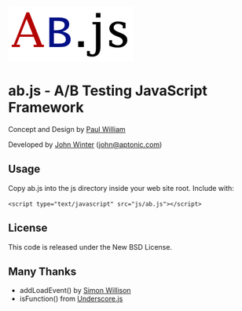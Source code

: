 ![Logo](https://github.com/newzealandpaul/ab.js/raw/markdown-test/web/2.png)

# ab.js - A/B Testing JavaScript Framework

Concept and Design by [Paul William](https://github.com/newzealandpaul)

Developed by [John Winter](http://www.aptonic.com) (john@aptonic.com)

## Usage

Copy ab.js into the js directory inside your web site root. Include with:

`<script type="text/javascript" src="js/ab.js"></script>`

## License

This code is released under the New BSD License.

## Many Thanks 

* addLoadEvent() by [Simon Willison](http://simonwillison.net/2004/may/26/addloadevent/)
* isFunction() from [Underscore.js](http://documentcloud.github.com/underscore/)
